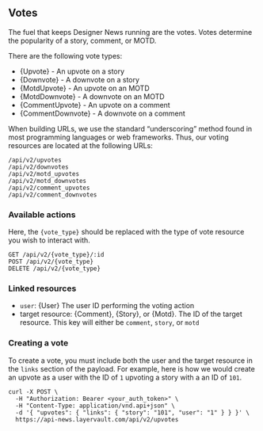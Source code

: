 ## Votes

The fuel that keeps Designer News running are the votes. Votes determine the popularity
of a story, comment, or MOTD.

There are the following vote types:

- {Upvote} - An upvote on a story
- {Downvote} - A downvote on a story
- {MotdUpvote} - An upvote on an MOTD
- {MotdDownvote} - A downvote on an MOTD
- {CommentUpvote} - An upvote on a comment
- {CommentDownvote} - A downvote on a comment

When building URLs, we use the standard “underscoring” method found in most programming languages or web
frameworks. Thus, our voting resources are located at the following URLs:

```
/api/v2/upvotes
/api/v2/downvotes
/api/v2/motd_upvotes
/api/v2/motd_downvotes
/api/v2/comment_upvotes
/api/v2/comment_downvotes
```

### Available actions

Here, the `{vote_type}` should be replaced with the type of vote resource you wish to interact with.

```
GET /api/v2/{vote_type}/:id
POST /api/v2/{vote_type}
DELETE /api/v2/{vote_type}
```

### Linked resources

- `user`: {User} The user ID performing the voting action
- target resource: {Comment}, {Story}, or {Motd}. The ID of the target resource. This key will either be `comment`, `story`, or `motd`


### Creating a vote

To create a vote, you must include both the user and the target resource in the `links` section of the payload.
For example, here is how we would create an upvote as a user with the ID of `1` upvoting a story with a
an ID of `101`.

```shell
curl -X POST \
  -H "Authorization: Bearer <your_auth_token>" \
  -H "Content-Type: application/vnd.api+json" \
  -d '{ "upvotes": { "links": { "story": "101", "user": "1" } } }' \
  https://api-news.layervault.com/api/v2/upvotes
```
